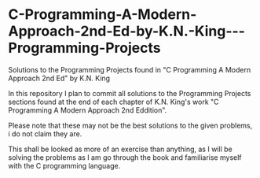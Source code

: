 # C-Programming-A-Modern-Approach-2nd-Ed-by-K.N.-King---Programming-Projects
Solutions to the Programming Projects found in "C Programming A Modern Approach 2nd Ed" by K.N. King


In this repository I plan to commit all solutions to the Programming Projects sections found at the end of each chapter of K.N. King's work "C Programming A Modern Approach 2nd Eddition".

Please note that these may not be the best solutions to the given problems, i do not claim they are. 

This shall be looked as more of an exercise than anything, as I will be solving the problems as I am go through the book and familiarise myself with the C programming language.

